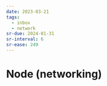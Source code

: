 ```yaml
---
date: 2023-03-21
tags:
  - inbox
  - network
sr-due: 2024-01-31
sr-interval: 6
sr-ease: 249
---
```

# Node (networking)

